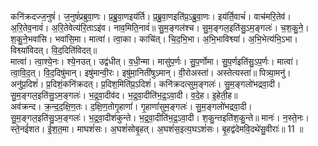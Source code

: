

  
कनि॑क्रदज्ज॒नुषं॑। ज॒नुषं॑प्रब्रुवा॒णः। प्र॒ब्रु॒वा॒णइय॑र्ति। प्र॒ब्रु॒वा॒णइति॑प्र॒ऽब्रु॒वा॒णः। इय॑र्ति॒वाचं॑। वाच॑मरि॒तेव॑। अ॒रि॒तेव॒नावं॑। अ॒रि॒तेवेत्य॑रि॒ताऽइ॑व। नाव॒मिति॒नावं॑॥ सु॒म॒ङ्गल॑श्च। सु॒म॒ङ्गल॒इति॑सु॒ऽम॒ङ्गलः॑। च॒श॒कु॒ने॒। श॒कु॒ने॒भवा॑सि। भवा॑सि॒मा। मात्वा॑। त्वा॒का। काचि॑त्। चि॒द॒भि॒भा। अ॒भि॒भाविश्व्या॑। अ॒भि॒भेत्य॑भि॒ऽभा। विश्व्या॑विदत्। वि॒द॒दिति॑विदत्॥  
मात्वा॑। त्वा॒श्ये॒नः। श्ये॒नउत्। उद्व॑धीत्। व॒धी॒न्मा। मासु॑प॒र्णः। सु॒प॒र्णोमा। सु॒प॒र्णइति॑सु॒ऽप॒र्णः। मात्वा॑। त्वा॒वि॒द॒त्। वि॒द॒दिषु॑मान्। इषु॑मान्वी॒रः। इषु॑मा॒निती॑षुऽमान्। वी॒रोअस्ता॑। अस्तेत्यस्ता॑॥ पित्र्या॒मनु॑। अनु॑प्र॒दिशं॑। प्र॒दिशं॒कनि॑क्रदत्। प्र॒दिश॒मिति॑प्र॒ऽदिशं॑। कनि॑क्रदत्सुम॒ङ्गलः॑। सु॒म॒ङ्गलो॑भद्रवा॒दी। सु॒म॒ङ्गल॒इति॑सु॒ऽम॒ङ्गलः॑। भ॒द्र॒वा॒दीव॑द। भ॒द्र॒वा॒दीति॑भ॒द्र॒ऽवा॒दी। व॒दे॒ह। इ॒हेती॒ह॥  
अव॑क्रन्द। क्र॒न्द॒द॒क्षि॒ण॒तः। द॒क्षि॒ण॒तोगृ॒हाणां॑। गृ॒हाणां॑सुम॒ङ्गलः॑। सु॒म॒ङ्गलो॑भद्रवा॒दी। सु॒म॒ङ्गल॒इति॑सु॒ऽम॒ङ्गलः॑। भ॒द्र॒वा॒दीश॑कुन्ते। भ॒द्र॒वा॒दीति॑भ॒द्र॒ऽवा॒दी। श॒कु॒न्तइति॑श॒कु॒न्ते॥ मानः॑। न॒स्ते॒नः। स्ते॒नई॑शत। ई॒श॒त॒मा। माघशं॑सः। अ॒घशं॑सोबृ॒हत्। अ॒घशं॑स॒इत्य॒घऽशं॑सः। बृ॒हद्व॑देमवि॒दथे॑सु॒वीराः॑॥ 11 ॥  
